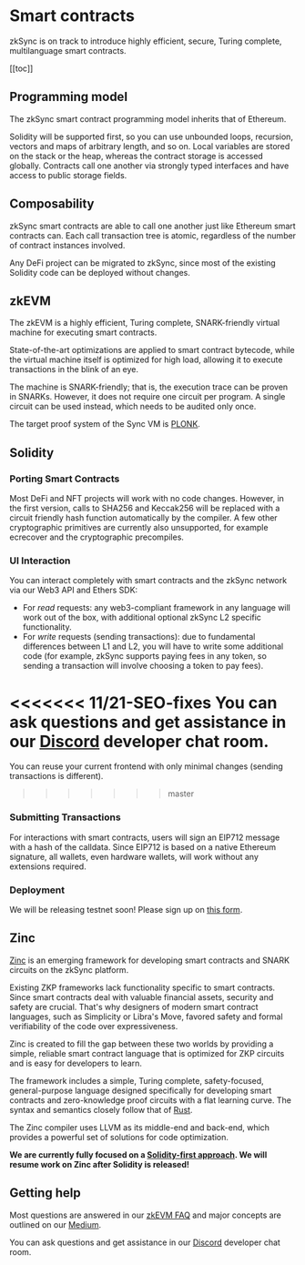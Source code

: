 # Smart contracts

zkSync is on track to introduce highly efficient, secure, Turing complete, multilanguage smart contracts.

[[toc]]

<!-- spell-checker:disable -->

## Programming model

The zkSync smart contract programming model inherits that of Ethereum.

Solidity will be supported first, so you can use unbounded loops, recursion, vectors and maps of
arbitrary length, and so on. Local variables are stored on the stack or the heap, whereas the contract storage
is accessed globally. Contracts call one another via strongly typed interfaces and have access to public storage fields.

## Composability

zkSync smart contracts are able to call one another just like Ethereum smart contracts can. Each call transaction tree is
atomic, regardless of the number of contract instances involved.

Any DeFi project can be migrated to zkSync, since most of the existing Solidity code can be deployed without changes.

## zkEVM

The zkEVM is a highly efficient, Turing complete, SNARK-friendly virtual machine for executing smart contracts.

State-of-the-art optimizations are applied to smart contract bytecode, while the virtual machine itself is optimized
for high load, allowing it to execute transactions in the blink of an eye.

The machine is SNARK-friendly; that is, the execution trace can be proven in SNARKs. However, it does not require one
circuit per program. A single circuit can be used instead, which needs to be audited only once.

The target proof system of the Sync VM is [PLONK](https://eprint.iacr.org/2019/953).

## Solidity

### Porting Smart Contracts

Most DeFi and NFT projects will work with no code changes. However, in the first version, calls to SHA256 and Keccak256 will be replaced with a circuit friendly hash function automatically by the compiler. A few other cryptographic primitives are currently also unsupported, for example ecrecover and the cryptographic precompiles.

### UI Interaction

You can interact completely with smart contracts and the zkSync network via our Web3 API and Ethers SDK:



* For _read_ requests: any web3-compliant framework in any language will work out of the box, with additional optional zkSync L2 specific functionality.
* For _write_ requests (sending transactions): due to fundamental differences between L1 and L2, you will have to write some additional code (for example, zkSync supports paying fees in any token, so sending a transaction will involve choosing a token to pay fees).

<<<<<<< 11/21-SEO-fixes
You can ask questions and get assistance in our [Discord](https://discord.gg/nMaPGrDDwk) developer chat room.
=======
You can reuse your current frontend with only minimal changes (sending transactions is different).
>>>>>>> master


### Submitting Transactions

For interactions with smart contracts, users will sign an EIP712 message with a hash of the calldata. Since EIP712 is based on a native Ethereum signature, all wallets, even hardware wallets, will work without any extensions required.


### Deployment

We will be releasing testnet soon! Please sign up on [this form](https://forms.gle/jQQnJJeuVSVcmkqj9).

## Zinc

[Zinc](https://github.com/matter-labs/zinc) is an emerging framework for developing smart contracts and SNARK circuits
on the zkSync platform.

Existing ZKP frameworks lack functionality specific to smart contracts. Since smart contracts deal with valuable financial assets, security and safety are crucial. That's why designers of modern smart contract languages, such as
Simplicity or Libra's Move, favored safety and formal verifiability of the code over
expressiveness.

Zinc is created to fill the gap between these two worlds by providing a simple, reliable smart contract language that is optimized for ZKP circuits and is easy for
developers to learn.

The framework includes a simple, Turing complete, safety-focused, general-purpose language designed specifically for
developing smart contracts and zero-knowledge proof circuits with a flat learning curve. The syntax and semantics closely
follow that of [Rust](https://www.rust-lang.org/).

The Zinc compiler uses LLVM as its middle-end and back-end, which provides a powerful set of solutions for
code optimization.

**We are currently fully focused on a [Solidity-first approach](https://medium.com/matter-labs/unisync-a-port-of-uniswap-v2-on-the-zkevm-b12954748504). We will resume work on Zinc after Solidity is released!** 

## Getting help

Most questions are answered in our [zkEVM FAQ](https://zksync.io/zkevm/) and major concepts are outlined on our [Medium](https://medium.com/matter-labs).

You can ask questions and get assistance in our [Discord](https://discord.gg/5b6s7VTC) developer chat room.
